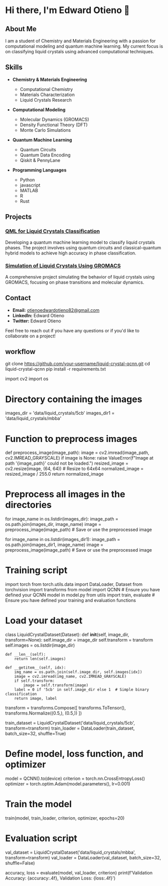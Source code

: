# Hi there, I'm Edward Otieno 👋

## About Me

I am a student of Chemistry and Materials Engineering with a passion for computational modeling and quantum machine learning. My current focus is on classifying liquid crystals using advanced computational techniques.

## Skills

- **Chemistry & Materials Engineering**
  - Computational Chemistry
  - Materials Characterization
  - Liquid Crystals Research

- **Computational Modeling**
  - Molecular Dynamics (GROMACS)
  - Density Functional Theory (DFT)
  - Monte Carlo Simulations

- **Quantum Machine Learning**
  - Quantum Circuits
  - Quantum Data Encoding
  - Qiskit & PennyLane

- **Programming Languages**
  - Python
  - javascript
  - MATLAB
  - R
  - Rust

## Projects

### [QML for Liquid Crystals Classification](https://github.com/Otieno12/QML-)
Developing a quantum machine learning model to classify liquid crystals phases. The project involves using quantum circuits and classical-quantum hybrid models to achieve high accuracy in phase classification.

### [Simulation of Liquid Crystals Using GROMACS](https://github.com/Otieno12/LC-Simulation)
A comprehensive project simulating the behavior of liquid crystals using GROMACS, focusing on phase transitions and molecular dynamics.

## Contact

- **Email:** otienoedwardotieno82@gmail.com
- **LinkedIn:** Edward Otieno
- **Twitter:** Edward Otieno

Feel free to reach out if you have any questions or if you'd like to collaborate on a project!

## workflow 
git clone https://github.com/your-username/liquid-crystal-qcnn.git
cd liquid-crystal-qcnn
pip install -r requirements.txt


import cv2
import os

# Directory containing the images
images_dir = 'data/liquid_crystals/5cb'
images_dir1 = 'data/liquid_crystals/mbba'

# Function to preprocess images
def preprocess_image(image_path):
    image = cv2.imread(image_path, cv2.IMREAD_GRAYSCALE)
    if image is None:
        raise ValueError(f"Image at path '{image_path}' could not be loaded.")
    resized_image = cv2.resize(image, (64, 64))  # Resize to 64x64
    normalized_image = resized_image / 255.0
    return normalized_image

# Preprocess all images in the directories
for image_name in os.listdir(images_dir):
    image_path = os.path.join(images_dir, image_name)
    image = preprocess_image(image_path)
    # Save or use the preprocessed image

for image_name in os.listdir(images_dir1):
    image_path = os.path.join(images_dir1, image_name)
    image = preprocess_image(image_path)
    # Save or use the preprocessed image



# Training script
import torch
from torch.utils.data import DataLoader, Dataset
from torchvision import transforms
from model import QCNN  # Ensure you have defined your QCNN model in model.py
from utils import train, evaluate  # Ensure you have defined your training and evaluation functions

# Load your dataset
class LiquidCrystalDataset(Dataset):
    def __init__(self, image_dir, transform=None):
        self.image_dir = image_dir
        self.transform = transform
        self.images = os.listdir(image_dir)

    def __len__(self):
        return len(self.images)

    def __getitem__(self, idx):
        img_name = os.path.join(self.image_dir, self.images[idx])
        image = cv2.imread(img_name, cv2.IMREAD_GRAYSCALE)
        if self.transform:
            image = self.transform(image)
        label = 0 if '5cb' in self.image_dir else 1  # Simple binary classification
        return image, label

transform = transforms.Compose([
    transforms.ToTensor(),
    transforms.Normalize((0.5,), (0.5,))
])

train_dataset = LiquidCrystalDataset('data/liquid_crystals/5cb', transform=transform)
train_loader = DataLoader(train_dataset, batch_size=32, shuffle=True)

# Define model, loss function, and optimizer
model = QCNN().to(device)
criterion = torch.nn.CrossEntropyLoss()
optimizer = torch.optim.Adam(model.parameters(), lr=0.001)

# Train the model
train(model, train_loader, criterion, optimizer, epochs=20)


# Evaluation script
val_dataset = LiquidCrystalDataset('data/liquid_crystals/mbba', transform=transform)
val_loader = DataLoader(val_dataset, batch_size=32, shuffle=False)

accuracy, loss = evaluate(model, val_loader, criterion)
print(f'Validation Accuracy: {accuracy:.4f}, Validation Loss: {loss:.4f}')
